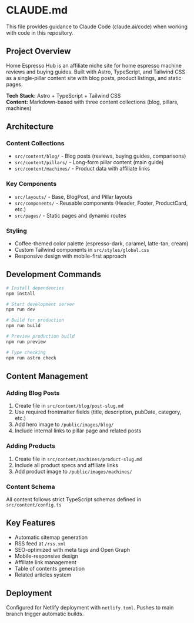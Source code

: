 # CLAUDE.md

This file provides guidance to Claude Code (claude.ai/code) when working with code in this repository.

## Project Overview

Home Espresso Hub is an affiliate niche site for home espresso machine reviews and buying guides. Built with Astro, TypeScript, and Tailwind CSS as a single-pillar content site with blog posts, product listings, and static pages.

**Tech Stack:** Astro + TypeScript + Tailwind CSS  
**Content:** Markdown-based with three content collections (blog, pillars, machines)

## Architecture

### Content Collections
- `src/content/blog/` - Blog posts (reviews, buying guides, comparisons)
- `src/content/pillars/` - Long-form pillar content (main guide)
- `src/content/machines/` - Product data with affiliate links

### Key Components
- `src/layouts/` - Base, BlogPost, and Pillar layouts
- `src/components/` - Reusable components (Header, Footer, ProductCard, etc.)
- `src/pages/` - Static pages and dynamic routes

### Styling
- Coffee-themed color palette (espresso-dark, caramel, latte-tan, cream)
- Custom Tailwind components in `src/styles/global.css`
- Responsive design with mobile-first approach

## Development Commands

```bash
# Install dependencies
npm install

# Start development server
npm run dev

# Build for production
npm run build

# Preview production build
npm run preview

# Type checking
npm run astro check
```

## Content Management

### Adding Blog Posts
1. Create file in `src/content/blog/post-slug.md`
2. Use required frontmatter fields (title, description, pubDate, category, etc.)
3. Add hero image to `/public/images/blog/`
4. Include internal links to pillar page and related posts

### Adding Products
1. Create file in `src/content/machines/product-slug.md`
2. Include all product specs and affiliate links
3. Add product image to `/public/images/machines/`

### Content Schema
All content follows strict TypeScript schemas defined in `src/content/config.ts`

## Key Features

- Automatic sitemap generation
- RSS feed at `/rss.xml`
- SEO-optimized with meta tags and Open Graph
- Mobile-responsive design
- Affiliate link management
- Table of contents generation
- Related articles system

## Deployment

Configured for Netlify deployment with `netlify.toml`. Pushes to main branch trigger automatic builds.